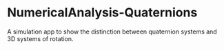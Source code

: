# NumericalAnalysis-Quaternions
A simulation app to show the distinction between quaternion systems and 3D systems of rotation. 
